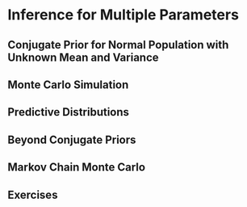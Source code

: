 # Inference for Multiple Parameters

## Conjugate Prior for Normal Population with Unknown Mean and Variance

## Monte Carlo Simulation

## Predictive Distributions

## Beyond Conjugate Priors 

## Markov Chain Monte Carlo

## Exercises

